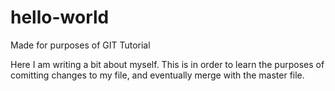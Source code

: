 # hello-world
Made for purposes of GIT Tutorial 

Here I am writing a bit about myself.  This is in order to learn
the purposes of comitting changes to my file, and eventually merge
with the master file.  
